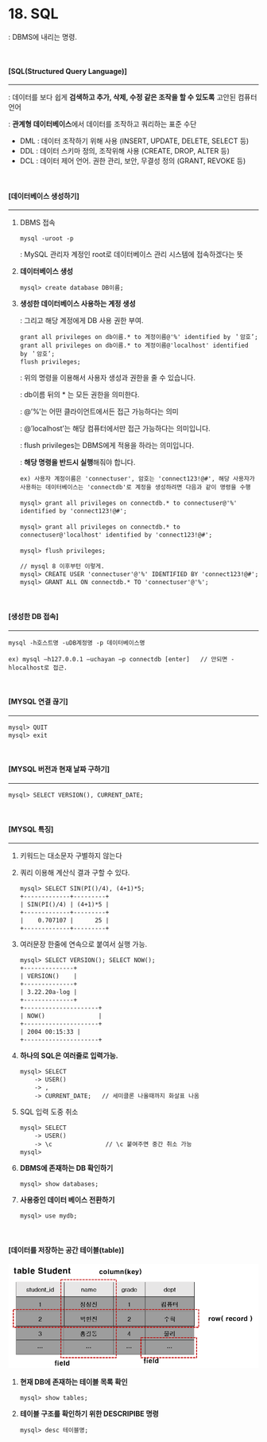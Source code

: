 # 18. SQL

: DBMS에 내리는 명령.

<br>

#### [SQL(Structured Query Language)]

----

: 데이터를 보다 쉽게 **검색하고 추가, 삭제, 수정 같은 조작을 할 수 있도록** 고안된 컴퓨터 언어

: **관계형 데이터베이스**에서 데이터를 조작하고 쿼리하는 표준 수단

- DML : 데이터 조작하기 위해 사용 (INSERT, UPDATE, DELETE, SELECT 등)
- DDL : 데이터 스키마 정의, 조작위해 사용 (CREATE, DROP, ALTER 등)
- DCL : 데이터 제어 언어. 권한 관리, 보안, 무결성 정의 (GRANT, REVOKE 등)

<br>

#### [데이터베이스 생성하기]

----

1. DBMS 접속

   ```
   mysql -uroot -p
   ```

   : MySQL 관리자 계정인 root로 데이터베이스 관리 시스템에 접속하겠다는 뜻

2. **데이터베이스 생성**

   ```mysql
   mysql> create database DB이름;
   ```

3. **생성한 데이터베이스 사용하는 계정 생성**

   : 그리고 해당 계정에게 DB 사용 권한 부여.

   ```
   grant all privileges on db이름.* to 계정이름@'%' identified by ＇암호’;
   grant all privileges on db이름.* to 계정이름@'localhost' identified by ＇암호’;
   flush privileges;
   ```

   : 위의 명령을 이용해서 사용자 생성과 권한을 줄 수 있습니다.

   : db이름 뒤의 * 는 모든 권한을 의미한다.

   : @’%’는 어떤 클라이언트에서든 접근 가능하다는 의미

   : @’localhost’는 해당 컴퓨터에서만 접근 가능하다는 의미입니다.

   : flush privileges는 DBMS에게 적용을 하라는 의미입니다.

   : **해당 명령을 반드시 실행**해줘야 합니다.

   ```mysql
   ex) 사용자 계정이름은 'connectuser', 암호는 'connect123!@#', 해당 사용자가 사용하는 데이터베이스는 'connectdb'로 계정을 생성하려면 다음과 같이 명령을 수행
   
   mysql> grant all privileges on connectdb.* to connectuser@'%' identified by 'connect123!@#';
   
   mysql> grant all privileges on connectdb.* to connectuser@'localhost' identified by 'connect123!@#';
   
   mysql> flush privileges;
   ```

   ```
   // mysql 8 이후부턴 이렇게.
   mysql> CREATE USER 'connectuser'@'%' IDENTIFIED BY 'connect123!@#';
   mysql> GRANT ALL ON connectdb.* TO 'connectuser'@'%';
   ```

<br>

#### [생성한 DB 접속]

----

```mysql
mysql -h호스트명 -uDB계정명 -p 데이터베이스명

ex) mysql –h127.0.0.1 –uchayan –p connectdb [enter]   // 안되면 -hlocalhost로 접근.
```

<br>

#### [MYSQL 연결 끊기]

----

```
mysql> QUIT
mysql> exit
```

<br>

#### [MYSQL 버전과 현재 날짜 구하기]

----

```
mysql> SELECT VERSION(), CURRENT_DATE;
```

<br>

#### [MYSQL 특징]

---

1. 키워드는 대소문자 구별하지 않는다

2. 쿼리 이용해 계산식 결과 구할 수 있다.

   ```
   mysql> SELECT SIN(PI()/4), (4+1)*5;
   +-------------+---------+
   | SIN(PI()/4) | (4+1)*5 |
   +-------------+---------+
   |    0.707107 |      25 |
   +-------------+---------+
   ```

3. 여러문장 한줄에 연속으로 붙여서 실행 가능.

   ```
   mysql> SELECT VERSION(); SELECT NOW();
   +--------------+
   | VERSION()    |
   +--------------+
   | 3.22.20a-log |
   +--------------+
   +---------------------+
   | NOW()               |
   +---------------------+
   | 2004 00:15:33 |
   +---------------------+
   ```

4. **하나의 SQL은 여러줄로 입력가능.**

   ```
   mysql> SELECT
       -> USER()
       -> ,
       -> CURRENT_DATE;   // 세미클론 나올때까지 화살표 나옴
   ```

5. SQL 입력 도중 취소

   ```
   mysql> SELECT
       -> USER()
       -> \c               // \c 붙여주면 중간 취소 가능
   mysql>
   ```

6. **DBMS에 존재하는 DB 확인하기**

   ```
   mysql> show databases;
   ```

7. **사용중인 데이터 베이스 전환하기**

   ```
   mysql> use mydb;
   ```

<br>

#### [데이터를 저장하는 공간 테이블(table)]

![](./images/2_8_1_(table)_.png)

1. **현재 DB에 존재하는 테이블 목록 확인**

   ```
   mysql> show tables;
   ```

2. **테이블 구조를 확인하기 위한 DESCRIPIBE 명령**

   ```
   mysql> desc 테이블명;
   ```

   